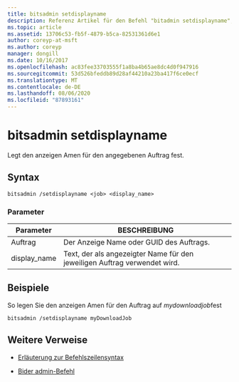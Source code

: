 ```yaml
---
title: bitsadmin setdisplayname
description: Referenz Artikel für den Befehl "bitadmin setdisplayname", mit dem der Anzeige Name des angegebenen Auftrags festgelegt wird.
ms.topic: article
ms.assetid: 13706c53-fb5f-4879-b5ca-82531361d6e1
author: coreyp-at-msft
ms.author: coreyp
manager: dongill
ms.date: 10/16/2017
ms.openlocfilehash: ac83fee33703555f1a8ba4b65ae8dc4d0f947916
ms.sourcegitcommit: 53d526bfeddb89d28af44210a23ba417f6ce0ecf
ms.translationtype: MT
ms.contentlocale: de-DE
ms.lasthandoff: 08/06/2020
ms.locfileid: "87893161"
---
```

# <a name="bitsadmin-setdisplayname"></a>bitsadmin setdisplayname

Legt den anzeigen Amen für den angegebenen Auftrag fest.

## <a name="syntax"></a>Syntax

```
bitsadmin /setdisplayname <job> <display_name>
```

### <a name="parameters"></a>Parameter

| Parameter | BESCHREIBUNG |
| --------- | ----------- |
| Auftrag | Der Anzeige Name oder GUID des Auftrags. |
| display_name | Text, der als angezeigter Name für den jeweiligen Auftrag verwendet wird. |

## <a name="examples"></a>Beispiele

So legen Sie den anzeigen Amen für den Auftrag auf *mydownloadjob*fest

```
bitsadmin /setdisplayname myDownloadJob
```

## <a name="additional-references"></a>Weitere Verweise

- [Erläuterung zur Befehlszeilensyntax](command-line-syntax-key.md)

- [Bider admin-Befehl](bitsadmin.md)
